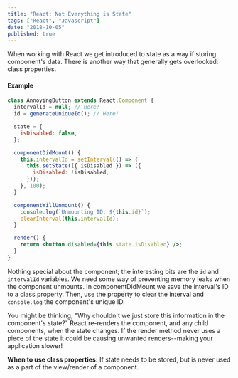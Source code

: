 ```yaml
---
title: "React: Not Everything is State"
tags: ["React", "Javascript"]
date: "2018-10-05"
published: true
---
```


When working with React we get introduced to state as a way if storing component's data. There is another way that generally gets overlooked: class properties.

#### Example

```jsx
class AnnoyingButton extends React.Component {
  intervalId = null; // Here!
  id = generateUniqueId(); // Here!

  state = {
    isDisabled: false,
  };

  componentDidMount() {
    this.intervalId = setInterval(() => {
      this.setState(({ isDisabled }) => ({
        isDisabled: !isDisabled,
      }));
    }, 100);
  }

  componentWillUnmount() {
    console.log(`Unmounting ID: ${this.id}`);
    clearInterval(this.intervalId);
  }

  render() {
    return <button disabled={this.state.isDisabled} />;
  }
}
```

Nothing special about the component; the interesting bits are the `id` and `intervalId` variables. We need some way of preventing memory leaks when the component unmounts. In componentDidMount we save the interval's ID to a class property. Then, use the property to clear the interval and `console.log` the component's unique ID.

You might be thinking, "Why chouldn't we just store this information in the component's state?" React re-renders the component, and any child components, when the state changes. If the render method never uses a piece of the state it could be causing unwanted renders--making your application slower!

**When to use class properties:** If state needs to be stored, but is never used as a part of the view/render of a component.
